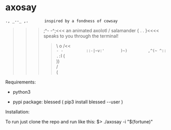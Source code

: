 # axosay
    ., _--_ ,.       inspired by a fondness of cowsay  
 >>>;^-    -^;<<<    an animated axolotl / salamander 
 >>>{ .    . }<<<<   speaks to you through the terminal!
 >>>>\   o  /<<    
      `- -         
     ::-|~v:'      
        )~)        
      ,^(~ ^::     
     .:`l (        
         ))        
         /         
        (         
        
Requirements:

- python3

- pypi package: blessed ( pip3 install blessed --user )

Installation:

To run just clone the repo and run like this:
$> ./axosay -i "$(fortune)"


